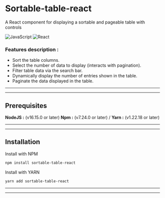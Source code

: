 # Sortable-table-react

A React component for displaying a sortable and pageable table with controls

![JavaScript](https://img.shields.io/badge/Language-JavaScript-f7df1e)
![React](https://img.shields.io/badge/Framework-React-5ed3f3)

### Features description :

- Sort the table columns.
- Select the number of data to display (interacts with pagination).
- Filter table data via the search bar.
- Dynamically display the number of entries shown in the table.
- Paginate the data displayed in the table.

---

---

## Prerequisites

**NodeJS :** (v16.15.0 or later)
**Npm :** (v7.24.0 or later) / **Yarn :** (v1.22.18 or later)

---

---

## Installation

Install with NPM

```bash
npm install sortable-table-react
```

Install with YARN

```bash
yarn add sortable-table-react
```

---

---
